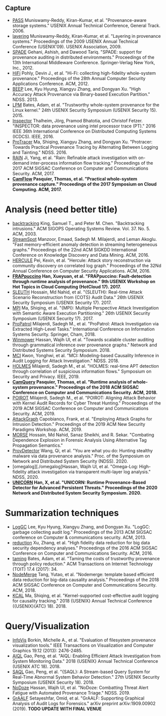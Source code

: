 ## Capture

- [PASS](./PASS) Muniswamy-Reddy, Kiran-Kumar, et al. "Provenance-aware storage systems." USENIX Annual Technical Conference, General Track. 2006.
- [layering](./layering) Muniswamy-Reddy, Kiran-Kumar, et al. "Layering in provenance systems." Proceedings of the 2009 USENIX Annual Technical Conference (USENIX'09). USENIX Association, 2009.
- [SPADE](./SPADE) Gehani, Ashish, and Dawood Tariq. "SPADE: support for provenance auditing in distributed environments." Proceedings of the 13th International Middleware Conference. Springer-Verlag New York, Inc., 2012.
- [HiFi](./HiFi) Pohly, Devin J., et al. "Hi-Fi: collecting high-fidelity whole-system provenance." Proceedings of the 28th Annual Computer Security Applications Conference. ACM, 2012.
- [BEEP](./BEEP) Lee, Kyu Hyung, Xiangyu Zhang, and Dongyan Xu. "High Accuracy Attack Provenance via Binary-based Execution Partition." NDSS. 2013.
- [LPM](./LPM) Bates, Adam, et al. "Trustworthy whole-system provenance for the Linux kernel." 24th USENIX Security Symposium (USENIX Security 15). 2015.
- [Inspector](./Inspector) Thalheim, Jörg, Pramod Bhatotia, and Christof Fetzer. "INSPECTOR: data provenance using intel processor trace (PT)." 2016 IEEE 36th International Conference on Distributed Computing Systems (ICDCS). IEEE, 2016.
- [ProTracer](./ProTracer) Ma, Shiqing, Xiangyu Zhang, and Dongyan Xu. "Protracer: Towards Practical Provenance Tracing by Alternating Between Logging and Tainting." NDSS. 2016.
- [RAIN](./RAIN) Ji, Yang, et al. "Rain: Refinable attack investigation with on-demand inter-process information flow tracking." Proceedings of the 2017 ACM SIGSAC Conference on Computer and Communications Security. ACM, 2017.
- **[CamFlow](./CamFlow) Pasquier, Thomas, et al. "Practical whole-system provenance capture." Proceedings of the 2017 Symposium on Cloud Computing. ACM, 2017.**

# Analysis (need better title)

- [backtracking](./backtracking) King, Samuel T., and Peter M. Chen. "Backtracking intrusions." ACM SIGOPS Operating Systems Review. Vol. 37. No. 5. ACM, 2003.
- [StreamSpot](./Streamspot) Manzoor, Emaad, Sadegh M. Milajerdi, and Leman Akoglu. "Fast memory-efficient anomaly detection in streaming heterogeneous graphs." Proceedings of the 22nd ACM SIGKDD International Conference on Knowledge Discovery and Data Mining. ACM, 2016.
- [HERCULE](./HERCULE) Pei, Kexin, et al. "Hercule: Attack story reconstruction via community discovery on correlated log graph." Proceedings of the 32Nd Annual Conference on Computer Security Applications. ACM, 2016.
- **[FRAPpuccino](./FRAP) Han, Xueyuan, et al. "FRAPpuccino: Fault-detection through runtime analysis of provenance." 9th USENIX Workshop on Hot Topics in Cloud Computing (HotCloud 17). 2017.**
- [SLEUTH](./SLEUTH) Hossain, Md Nahid, et al. "{SLEUTH}: Real-time Attack Scenario Reconstruction from {COTS} Audit Data." 26th USENIX Security Symposium (USENIX Security 17). 2017.
- [MPI](./MPI) Ma, Shiqing, et al. "{MPI}: Multiple Perspective Attack Investigation with Semantic Aware Execution Partitioning." 26th USENIX Security Symposium (USENIX Security 17). 2017.
- [ProPatrol](./ProPatrol) Milajerdi, Sadegh M., et al. "ProPatrol: Attack Investigation via Extracted High-Level Tasks." International Conference on Information Systems Security. Springer, Cham, 2018.
- [Winmower](./Winmower) Hassan, Wajih Ul, et al. "Towards scalable cluster auditing through grammatical inference over provenance graphs." Network and Distributed Systems Security Symposium. 2018.
- [MCI](./MCI) Kwon, Yonghwi, et al. "MCI: Modeling-based Causality Inference in Audit Logging for Attack Investigation." NDSS. 2018.
- [HOLMES](./HOLMES) Milajerdi, Sadegh M., et al. "HOLMES: real-time APT detection through correlation of suspicious information flows." Symposium on Security and Privacy. IEEE, 2019.
- **[CamQuery](./CamQuery) Pasquier, Thomas, et al. "Runtime analysis of whole-system provenance." Proceedings of the 2018 ACM SIGSAC Conference on Computer and Communications Security. ACM, 2018.**
- [POIROT](./POIROT) Milajerdi, Sadegh M., et al. "POIROT: Aligning Attack Behavior with Kernel Audit Records for Cyber Threat Hunting." Proceedings of the 2019 ACM SIGSAC Conference on Computer and Communications Security. ACM, 2019.
- [AttackGraph](./AttackGraph) Capobianco, Frank, et al. "Employing Attack Graphs for Intrusion Detection." Proceedings of the 2019 ACM New Security Paradigms Workshop. ACM, 2019.
- [MORSE](./MORSE) Hossain, Md Nahid, Sanaz Sheikhi, and R. Sekar. "Combating Dependence Explosion in Forensic Analysis Using Alternative Tag Propagation Semantics."
- [ProvDetector](./ProvDetector) Wang, Qi, et al. "You are what you do: Hunting stealthy malware via data provenance analysis." Proc. of the Symposium on Network and Distributed System Security (NDSS). 2020.
- [omegalog][./omegalog]Hassan, Wajih Ul, et al. "Omega-Log: High-fidelity attack investigation via transparent multi-layer log analysis." NDSS, 2020.
- **[UNICORN](./UNICORN) Han, X, et al. "UNICORN: Runtime Provenance-Based Detector for Advanced Persistent Threats." Proceedings of the 2020 Network and Distributed System Security Symposium. 2020.**

# Summarization techniques

- [LogGC](./LogGC) Lee, Kyu Hyung, Xiangyu Zhang, and Dongyan Xu. "LogGC: garbage collecting audit log." Proceedings of the 2013 ACM SIGSAC conference on Computer & communications security. ACM, 2013.
- [reduction](./reduction) Xu, Zhang, et al. "High fidelity data reduction for big data security dependency analyses." Proceedings of the 2016 ACM SIGSAC Conference on Computer and Communications Security. ACM, 2016.
- [taming](./taming) Bates, Adam, et al. "Taming the costs of trustworthy provenance through policy reduction." ACM Transactions on Internet Technology (TOIT) 17.4 (2017): 34.
- [NodeMerge](./NodeMerge) Tang, Yutao, et al. "Nodemerge: template based efficient data reduction for big-data causality analysis." Proceedings of the 2018 ACM SIGSAC Conference on Computer and Communications Security. ACM, 2018.
- [KCAL](./KCAL) Ma, Shiqing, et al. "Kernel-supported cost-effective audit logging for causality tracking." 2018 {USENIX} Annual Technical Conference ({USENIX}{ATC} 18). 2018.

# Query/Visualization

- [InfoVis](./InfoVis) Borkin, Michelle A., et al. "Evaluation of filesystem provenance visualization tools." IEEE Transactions on Visualization and Computer Graphics 19.12 (2013): 2476-2485.
- [AIQL](./AIQL) Gao, Peng, et al. "AIQL: Enabling Efficient Attack Investigation from System Monitoring Data." 2018 {USENIX} Annual Technical Conference (USENIX ATC 18). 2018.
- [SAQL](./SAQL) Gao, Peng, et al. "{SAQL}: A Stream-based Query System for Real-Time Abnormal System Behavior Detection." 27th USENIX Security Symposium (USENIX Security 18). 2018.
- [NoDoze](./NoDoze) Hassan, Wajih Ul, et al. "NoDoze: Combatting Threat Alert Fatigue with Automated Provenance Triage." NDSS. 2019.
- [GrAALF](./GrAALF) Setayeshfar, Omid, et al. "GrAALF: Supporting Graphical Analysis of Audit Logs for Forensics." arXiv preprint arXiv:1909.00902 (2019). **TODO UPDATE WITH FINAL VENUE**
